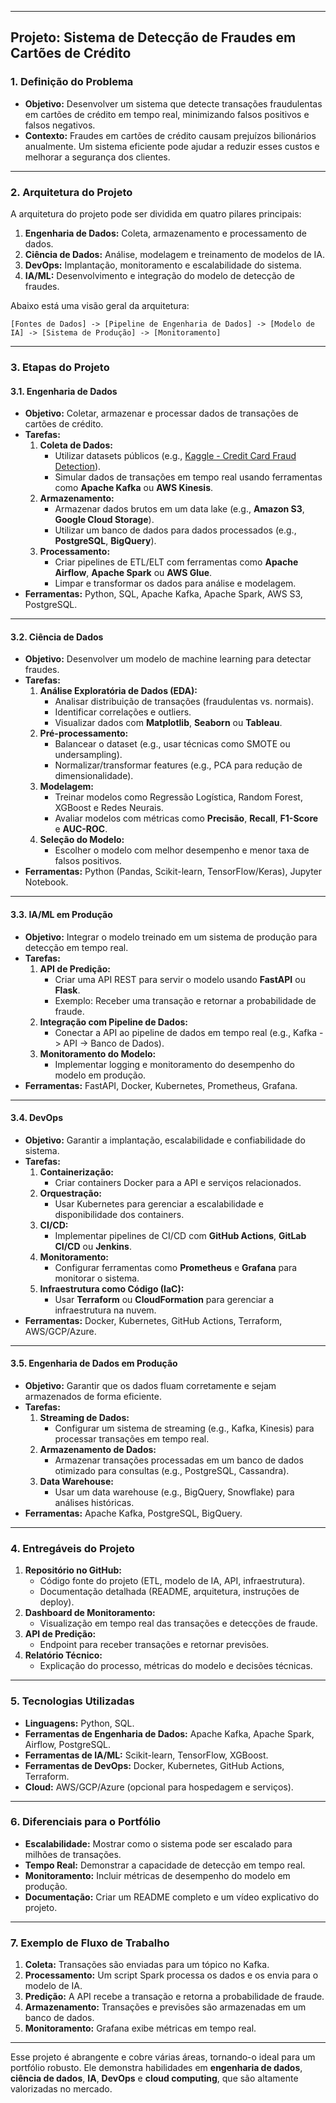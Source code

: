 

---

## **Projeto: Sistema de Detecção de Fraudes em Cartões de Crédito**

### **1. Definição do Problema**
- **Objetivo:** Desenvolver um sistema que detecte transações fraudulentas em cartões de crédito em tempo real, minimizando falsos positivos e falsos negativos.
- **Contexto:** Fraudes em cartões de crédito causam prejuízos bilionários anualmente. Um sistema eficiente pode ajudar a reduzir esses custos e melhorar a segurança dos clientes.

---

### **2. Arquitetura do Projeto**
A arquitetura do projeto pode ser dividida em quatro pilares principais:
1. **Engenharia de Dados:** Coleta, armazenamento e processamento de dados.
2. **Ciência de Dados:** Análise, modelagem e treinamento de modelos de IA.
3. **DevOps:** Implantação, monitoramento e escalabilidade do sistema.
4. **IA/ML:** Desenvolvimento e integração do modelo de detecção de fraudes.

Abaixo está uma visão geral da arquitetura:

```
[Fontes de Dados] -> [Pipeline de Engenharia de Dados] -> [Modelo de IA] -> [Sistema de Produção] -> [Monitoramento]
```

---

### **3. Etapas do Projeto**

#### **3.1. Engenharia de Dados**
- **Objetivo:** Coletar, armazenar e processar dados de transações de cartões de crédito.
- **Tarefas:**
  1. **Coleta de Dados:**
     - Utilizar datasets públicos (e.g., [Kaggle - Credit Card Fraud Detection](https://www.kaggle.com/mlg-ulb/creditcardfraud)).
     - Simular dados de transações em tempo real usando ferramentas como **Apache Kafka** ou **AWS Kinesis**.
  2. **Armazenamento:**
     - Armazenar dados brutos em um data lake (e.g., **Amazon S3**, **Google Cloud Storage**).
     - Utilizar um banco de dados para dados processados (e.g., **PostgreSQL**, **BigQuery**).
  3. **Processamento:**
     - Criar pipelines de ETL/ELT com ferramentas como **Apache Airflow**, **Apache Spark** ou **AWS Glue**.
     - Limpar e transformar os dados para análise e modelagem.
- **Ferramentas:** Python, SQL, Apache Kafka, Apache Spark, AWS S3, PostgreSQL.

---

#### **3.2. Ciência de Dados**
- **Objetivo:** Desenvolver um modelo de machine learning para detectar fraudes.
- **Tarefas:**
  1. **Análise Exploratória de Dados (EDA):**
     - Analisar distribuição de transações (fraudulentas vs. normais).
     - Identificar correlações e outliers.
     - Visualizar dados com **Matplotlib**, **Seaborn** ou **Tableau**.
  2. **Pré-processamento:**
     - Balancear o dataset (e.g., usar técnicas como SMOTE ou undersampling).
     - Normalizar/transformar features (e.g., PCA para redução de dimensionalidade).
  3. **Modelagem:**
     - Treinar modelos como Regressão Logística, Random Forest, XGBoost e Redes Neurais.
     - Avaliar modelos com métricas como **Precisão**, **Recall**, **F1-Score** e **AUC-ROC**.
  4. **Seleção do Modelo:**
     - Escolher o modelo com melhor desempenho e menor taxa de falsos positivos.
- **Ferramentas:** Python (Pandas, Scikit-learn, TensorFlow/Keras), Jupyter Notebook.

---

#### **3.3. IA/ML em Produção**
- **Objetivo:** Integrar o modelo treinado em um sistema de produção para detecção em tempo real.
- **Tarefas:**
  1. **API de Predição:**
     - Criar uma API REST para servir o modelo usando **FastAPI** ou **Flask**.
     - Exemplo: Receber uma transação e retornar a probabilidade de fraude.
  2. **Integração com Pipeline de Dados:**
     - Conectar a API ao pipeline de dados em tempo real (e.g., Kafka -> API -> Banco de Dados).
  3. **Monitoramento do Modelo:**
     - Implementar logging e monitoramento do desempenho do modelo em produção.
- **Ferramentas:** FastAPI, Docker, Kubernetes, Prometheus, Grafana.

---

#### **3.4. DevOps**
- **Objetivo:** Garantir a implantação, escalabilidade e confiabilidade do sistema.
- **Tarefas:**
  1. **Containerização:**
     - Criar containers Docker para a API e serviços relacionados.
  2. **Orquestração:**
     - Usar Kubernetes para gerenciar a escalabilidade e disponibilidade dos containers.
  3. **CI/CD:**
     - Implementar pipelines de CI/CD com **GitHub Actions**, **GitLab CI/CD** ou **Jenkins**.
  4. **Monitoramento:**
     - Configurar ferramentas como **Prometheus** e **Grafana** para monitorar o sistema.
  5. **Infraestrutura como Código (IaC):**
     - Usar **Terraform** ou **CloudFormation** para gerenciar a infraestrutura na nuvem.
- **Ferramentas:** Docker, Kubernetes, GitHub Actions, Terraform, AWS/GCP/Azure.

---

#### **3.5. Engenharia de Dados em Produção**
- **Objetivo:** Garantir que os dados fluam corretamente e sejam armazenados de forma eficiente.
- **Tarefas:**
  1. **Streaming de Dados:**
     - Configurar um sistema de streaming (e.g., Kafka, Kinesis) para processar transações em tempo real.
  2. **Armazenamento de Dados:**
     - Armazenar transações processadas em um banco de dados otimizado para consultas (e.g., PostgreSQL, Cassandra).
  3. **Data Warehouse:**
     - Usar um data warehouse (e.g., BigQuery, Snowflake) para análises históricas.
- **Ferramentas:** Apache Kafka, PostgreSQL, BigQuery.

---

### **4. Entregáveis do Projeto**
1. **Repositório no GitHub:**
   - Código fonte do projeto (ETL, modelo de IA, API, infraestrutura).
   - Documentação detalhada (README, arquitetura, instruções de deploy).
2. **Dashboard de Monitoramento:**
   - Visualização em tempo real das transações e detecções de fraude.
3. **API de Predição:**
   - Endpoint para receber transações e retornar previsões.
4. **Relatório Técnico:**
   - Explicação do processo, métricas do modelo e decisões técnicas.

---

### **5. Tecnologias Utilizadas**
- **Linguagens:** Python, SQL.
- **Ferramentas de Engenharia de Dados:** Apache Kafka, Apache Spark, Airflow, PostgreSQL.
- **Ferramentas de IA/ML:** Scikit-learn, TensorFlow, XGBoost.
- **Ferramentas de DevOps:** Docker, Kubernetes, GitHub Actions, Terraform.
- **Cloud:** AWS/GCP/Azure (opcional para hospedagem e serviços).

---

### **6. Diferenciais para o Portfólio**
- **Escalabilidade:** Mostrar como o sistema pode ser escalado para milhões de transações.
- **Tempo Real:** Demonstrar a capacidade de detecção em tempo real.
- **Monitoramento:** Incluir métricas de desempenho do modelo em produção.
- **Documentação:** Criar um README completo e um vídeo explicativo do projeto.

---

### **7. Exemplo de Fluxo de Trabalho**
1. **Coleta:** Transações são enviadas para um tópico no Kafka.
2. **Processamento:** Um script Spark processa os dados e os envia para o modelo de IA.
3. **Predição:** A API recebe a transação e retorna a probabilidade de fraude.
4. **Armazenamento:** Transações e previsões são armazenadas em um banco de dados.
5. **Monitoramento:** Grafana exibe métricas em tempo real.

---

Esse projeto é abrangente e cobre várias áreas, tornando-o ideal para um portfólio robusto. Ele demonstra habilidades em **engenharia de dados**, **ciência de dados**, **IA**, **DevOps** e **cloud computing**, que são altamente valorizadas no mercado.
